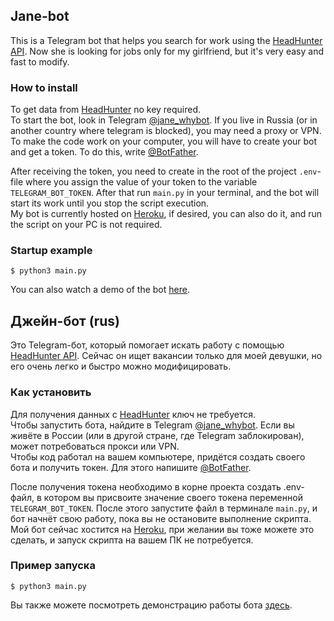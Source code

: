 ## Jane-bot

This is a Telegram bot that helps you search for work using the [HeadHunter API](https://dev.hh.ru). Now she is looking for jobs only for my girlfriend, but it's very easy and fast to modify.

### How to install

To get data from [HeadHunter](https://hh.ru) no key required.  
To start the bot, look in Telegram [@jane_whybot](https://t.me/jane_whybot). If you live in Russia (or in another country where telegram is blocked), you may need a proxy or VPN.  
To make the code work on your computer, you will have to create your bot and get a token. To do this, write [@BotFather](https://t.me/BotFather).  

After receiving the token, you need to create in the root of the project `.env`-file where you assign the value of your token to the variable `TELEGRAM_BOT_TOKEN`. After that run `main.py` in your terminal, and the bot will start its work until you stop the script execution.  
My bot is currently hosted on [Heroku](https://heroku.com), if desired, you can also do it, and run the script on your PC is not required.

### Startup example

``
$ python3 main.py
``

You can also watch a demo of the bot [here](https://vimeo.com/364302218).

## Джейн-бот (rus)

Это Telegram-бот, который помогает искать работу с помощью [HeadHunter API](https://dev.hh.ru). Сейчас он ищет вакансии только для моей девушки, но его очень легко и быстро можно модифицировать.

### Как установить

Для получения данных с [HeadHunter](https://hh.ru) ключ не требуется.  
Чтобы запустить бота, найдите в Telegram [@jane_whybot](https://t.me/jane_whybot). Если вы живёте в России (или в другой стране, где Telegram заблокирован), может потребоваться прокси или VPN.  
Чтобы код работал на вашем компьютере, придётся создать своего бота и получить токен. Для этого напишите [@BotFather](https://t.me/BotFather).

После получения токена необходимо в корне проекта создать .env-файл, в котором вы присвоите значение своего токена переменной `TELEGRAM_BOT_TOKEN`. После этого запустите файл в терминале `main.py`, и бот начнёт свою работу, пока вы не остановите выполнение скрипта.  
Мой бот сейчас хостится на [Heroku](https://heroku.com), при желании вы тоже можете это сделать, и запуск скрипта на вашем ПК не потребуется.

### Пример запуска

```
$ python3 main.py
```

Вы также можете посмотреть демонстрацию работы бота [здесь](https://vimeo.com/364302218).
